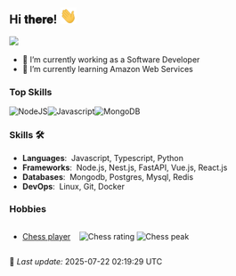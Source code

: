 <h2> Hi 𝐭𝐡𝐞𝐫𝐞! <img src="https://github.com/ABSphreak/ABSphreak/blob/master/gifs/Hi.gif" width="30"></h2>

![](https://komarev.com/ghpvc/?username=CristianPeralta&label=Profile%20Visits&color=blue&style=for-the-badge)

  - 🔭 I’m currently working as a Software Developer
  - 🌱 I’m currently learning Amazon Web Services

### Top Skills
![NodeJS](https://img.shields.io/badge/node.js-6DA55F?style=for-the-badge&logo=node.js&logoColor=white)![Javascript](https://img.shields.io/badge/JavaScript-323330?style=for-the-badge&logo=javascript&logoColor=F7DF1E)![MongoDB](https://img.shields.io/badge/MongoDB-4EA94B?style=for-the-badge&logo=mongodb&logoColor=white)

### Skills 🛠️
- **Languages**:&nbsp;      Javascript, Typescript, Python
- **Frameworks**:&nbsp;       Node.js, Nest.js, FastAPI, Vue.js, React.js
- **Databases**:&nbsp;      Mongodb, Postgres, Mysql, Redis
- **DevOps**:&nbsp;         Linux, Git, Docker

### Hobbies
<div style="display: flex; align-items: center;">
<ul>
  <li>
    <div style="display: flex; align-items: center;">
      <a href="https://www.chess.com/member/krix0s" target="_blank" rel="noopener noreferrer">Chess player</a>&nbsp;&nbsp;&nbsp;&nbsp;
      <img src="https://img.shields.io/badge/Rating-1200-5d9948?style=flat-square&logo=chess.com&logoColor=white" alt="Chess rating" />&nbsp;
      <img src="https://img.shields.io/badge/Peak-1437-5d9948?style=flat-square&logo=chess.com&logoColor=white" alt="Chess peak" />
    </div>
  </li>
</ul>
</div>


📅 *Last update:* 2025-07-22 02:19:29 UTC <!-- LAST_UPDATE -->
<!--
**CristianPeralta/CristianPeralta** is a ✨ _special_ ✨ repository because its `README.md` (this file) appears on your GitHub profile.
-->
